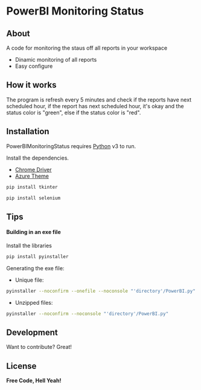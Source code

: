 # PowerBI Monitoring Status

## About

A code for monitoring the staus off all reports in your workspace
- Dinamic monitoring of all reports
- Easy configure

## How it works

The program is refresh every 5 minutes and check if the reports have next scheduled hour, if the report has next scheduled hour, it's okay and the status color is "green", else if the status color is "red".


## Installation

PowerBIMonitoringStatus requires [Python](https://www.python.org/) v3 to run.

Install the dependencies.

 - [Chrome Driver](https://chromedriver.chromium.org/downloads)
 - [Azure Theme](https://github.com/rdbende/Azure-ttk-theme)

```sh
pip install tkinter
```

```sh
pip install selenium
```

## Tips

#### Building in an exe file

Install the libraries

```sh
pip install pyinstaller
```

Generating the exe file:

- Unique file:
```sh
pyinstaller --noconfirm --onefile --noconsole "'directory'/PowerBI.py"
```

- Unzipped files:
```sh
pyinstaller --noconfirm --noconsole "'directory'/PowerBI.py"
```
## Development

Want to contribute? Great!

## License

**Free Code, Hell Yeah!**

